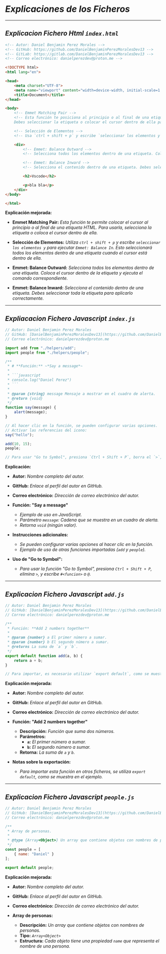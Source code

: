 <!-- Autor: Daniel Benjamin Perez Morales -->
<!-- GitHub: https://github.com/DanielBenjaminPerezMoralesDev13 -->
<!-- GitLab: https://gitlab.com/DanielBenjaminPerezMoralesDev13 -->
<!-- Correo electrónico: danielperezdev@proton.me -->

# ***Explicaciones de los Ficheros***

---

## ***Explicacion Fichero Html `index.html`***

```html
<!-- Autor: Daniel Benjamin Perez Morales -->
<!-- GitHub: https://github.com/DanielBenjaminPerezMoralesDev13 -->
<!-- GitLab: https://gitlab.com/DanielBenjaminPerezMoralesDev13 -->
<!-- Correo electrónico: danielperezdev@proton.me -->

<!DOCTYPE html>
<html lang="en">

<head>
    <meta charset="UTF-8">
    <meta name="viewport" content="width=device-width, initial-scale=1.0">
    <title>Document</title>
</head>

<body>
    <!-- Emmet Matching Pair -->
    <!-- Esta función te posiciona al principio o al final de una etiqueta HTML.
    Debes seleccionar la etiqueta o colocar el cursor dentro de ella para activarla. -->

    <!-- Selección de Elementos -->
    <!-- Usa `ctrl + shift + p` y escribe `seleccionar los elementos y` para ejecutar `Emmet: Balance In`. Esto seleccionará todos los elementos dentro de una etiqueta cuando el cursor está dentro de ella. -->

    <div>
        <!-- Emmet: Balance Outward -->
        <!-- Selecciona todos los elementos dentro de una etiqueta. Coloca el cursor dentro de la etiqueta y ejecuta el comando correspondiente. -->

        <!-- Emmet: Balance Inward -->
        <!-- Selecciona el contenido dentro de una etiqueta. Debes seleccionar toda la etiqueta para aplicarlo correctamente. -->

        <h2>Vscode</h2>

        <p>bla bla</p>
    </div>
</body>

</html>
```

**Explicación mejorada:**

- **Emmet Matching Pair:** *Esta función te permite colocar el cursor al principio o al final de una etiqueta HTML. Para usarla, selecciona la etiqueta o coloca el cursor dentro de ella.*

- **Selección de Elementos:** *Utiliza `ctrl + shift + p` y escribe `seleccionar los elementos y` para ejecutar `Emmet: Balance In`. Esto seleccionará todos los elementos dentro de una etiqueta cuando el cursor está dentro de ella.*

- **Emmet: Balance Outward:** *Selecciona todos los elementos dentro de una etiqueta. Coloca el cursor dentro de la etiqueta y ejecuta el comando correspondiente.*

- **Emmet: Balance Inward:** *Selecciona el contenido dentro de una etiqueta. Debes seleccionar toda la etiqueta para aplicarlo correctamente.*

---

## ***Expliacacion Fichero Javascript `index.js`***

```javascript
// Autor: Daniel Benjamin Perez Morales
// GitHub: [DanielBenjaminPerezMoralesDev13](https://github.com/DanielBenjaminPerezMoralesDev13)
// Correo electrónico: danielperezdev@proton.me

import add from "./helpers/add";
import people from "./helpers/people";

/**
 * # **Función:** ~*Say a message*~
 * 
 * ```javascript
 * console.log("Daniel Perez")
 * ```
 * 
 * @param {string} message Mensaje a mostrar en el cuadro de alerta.
 * @return {void}
 */
function say(message) {
    alert(message);
}

// Al hacer clic en la función, se pueden configurar varias opciones.
// Activar las referencias del icono:
say("hello");

add(10, 15);
people;

// Para usar "Go to Symbol", presiona `Ctrl + Shift + P`, borra el `>`, y escribe `#<funcion>` o `@`.
```

**Explicación:**

- **Autor:** *Nombre completo del autor.*
- **GitHub:** *Enlace al perfil del autor en GitHub.*
- **Correo electrónico:** *Dirección de correo electrónico del autor.*

- **Función: "Say a message"**
  - *Ejemplo de uso en JavaScript.*
  - *Parámetro `message`: Cadena que se muestra en un cuadro de alerta.*
  - *Retorna `void` (ningún valor).*

- **Instrucciones adicionales:**
  - *Se pueden configurar varias opciones al hacer clic en la función.*
  - *Ejemplo de uso de otras funciones importadas (`add` y `people`).*
  
- **Uso de "Go to Symbol":**
  - *Para usar la función "Go to Symbol", presiona `Ctrl + Shift + P`, elimina `>`, y escribe `#<funcion>` o `@`.*

---

## ***Explicacion Fichero Javascript `add.js`***

```javascript
// Autor: Daniel Benjamin Perez Morales
// GitHub: [DanielBenjaminPerezMoralesDev13](https://github.com/DanielBenjaminPerezMoralesDev13)
// Correo electrónico: danielperezdev@proton.me

/**
 * Función: **Add 2 numbers together**
 * 
 * @param {number} a El primer número a sumar.
 * @param {number} b El segundo número a sumar.
 * @returns La suma de `a` y `b`.
 */
export default function add(a, b) {
    return a + b;
}

// Para importar, es necesario utilizar `export default`, como se muestra aquí.
```

**Explicación mejorada:**

- **Autor:** *Nombre completo del autor.*
- **GitHub:** *Enlace al perfil del autor en GitHub.*
- **Correo electrónico:** *Dirección de correo electrónico del autor.*

- **Función: "Add 2 numbers together"**
  - **Descripción:** *Función que suma dos números.*
  - **Parámetros:**
    - **`a`:** *El primer número a sumar.*
    - **`b`:** *El segundo número a sumar.*
  - **Retorna:** *La suma de `a` y `b`.*

- **Notas sobre la exportación:**
  - *Para importar esta función en otros ficheros, se utiliza `export default`, como se muestra en el ejemplo.*

---

## ***Explicacion Fichero Javascript `people.js`***

```javascript
// Autor: Daniel Benjamin Perez Morales
// GitHub: [DanielBenjaminPerezMoralesDev13](https://github.com/DanielBenjaminPerezMoralesDev13)
// Correo electrónico: danielperezdev@proton.me

/**
 * Array de personas.
 *
 * @type {Array<Object>} Un array que contiene objetos con nombres de personas.
 */
const people = [
    { name: "Daniel" }
];

export default people;
```

**Explicación mejorada:**

- **Autor:** *Nombre completo del autor.*
- **GitHub:** *Enlace al perfil del autor en GitHub.*
- **Correo electrónico:** *Dirección de correo electrónico del autor.*

- **Array de personas:**
  - **Descripción:** *Un array que contiene objetos con nombres de personas.*
  - **Tipo:** *`Array<Object>`*
  - **Estructura:** *Cada objeto tiene una propiedad `name` que representa el nombre de una persona.*
